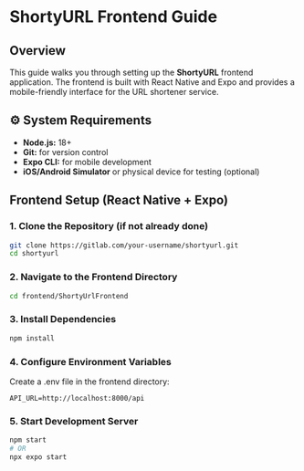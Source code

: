 # ShortyURL Frontend Guide

## Overview
This guide walks you through setting up  the **ShortyURL** frontend application. The frontend is built with React Native and Expo and provides a mobile-friendly interface for the URL shortener service.

## ⚙️ System Requirements
* **Node.js:** 18+
* **Git:** for version control
* **Expo CLI:** for mobile development
* **iOS/Android Simulator** or physical device for testing (optional)

##  Frontend Setup (React Native + Expo)

### 1. Clone the Repository (if not already done)
```bash
git clone https://gitlab.com/your-username/shortyurl.git
cd shortyurl
```

### 2. Navigate to the Frontend Directory
```bash
cd frontend/ShortyUrlFrontend
```

### 3. Install Dependencies
```bash
npm install
```

### 4. Configure Environment Variables
Create a .env file in the frontend directory:
```
API_URL=http://localhost:8000/api
```

### 5. Start Development Server
```bash
npm start
# OR
npx expo start
```
 

